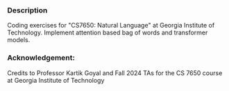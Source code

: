 ### Description
Coding exercises for "CS7650: Natural Language" at Georgia Institute of Technology. Implement attention based bag of words and transformer models.

### Acknowledgement:
Credits to Professor Kartik Goyal and Fall 2024 TAs for the CS 7650 course at Georgia Institute of Technology
